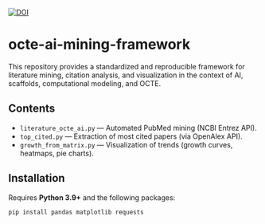 [![DOI](https://zenodo.org/badge/DOI/10.5281/zenodo.17093170.svg)](https://doi.org/10.5281/zenodo.17093170)
# octe-ai-mining-framework

This repository provides a standardized and reproducible framework for literature mining, citation analysis, and visualization in the context of AI, scaffolds, computational modeling, and OCTE.

## Contents
- `literature_octe_ai.py` — Automated PubMed mining (NCBI Entrez API).  
- `top_cited.py` — Extraction of most cited papers (via OpenAlex API).  
- `growth_from_matrix.py` — Visualization of trends (growth curves, heatmaps, pie charts).  

## Installation
Requires **Python 3.9+** and the following packages:
```bash
pip install pandas matplotlib requests
